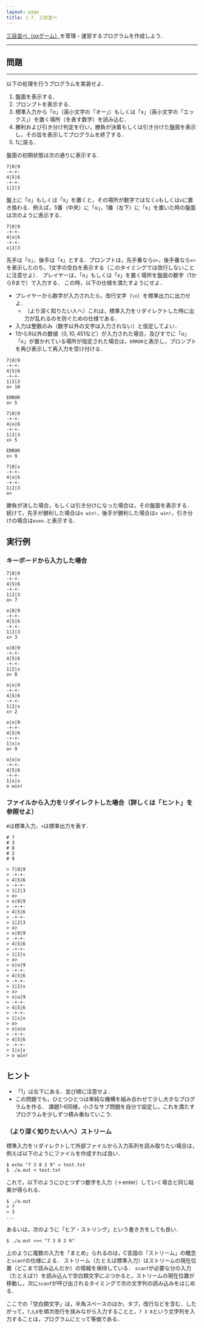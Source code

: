```yaml
---
layout: page
title: 1-7. 三目並べ
---
```


[三目並べ（oxゲーム）](https://ja.wikipedia.org/wiki/%E4%B8%89%E7%9B%AE%E4%B8%A6%E3%81%B9)を管理・運営するプログラムを作成しよう．

---
## 問題
---

以下の処理を行うプログラムを実装せよ．

1. 盤面を表示する．
2. プロンプトを表示する．
3. 標準入力から「o」（英小文字の「オー」）もしくは「x」（英小文字の「エックス」）を置く場所（を表す数字）を読み込む．
4. 勝利および引き分け判定を行い，勝負が決着もしくは引き分けた盤面を表示し，その旨を表示してプログラムを終了する．
5. 1に戻る．

盤面の初期状態は次の通りに表示する．

```
7|8|9
-+-+-
4|5|6
-+-+-
1|2|3
```

盤上に「o」もしくは「x」を置くと，その場所が数字ではなく`o`もしくは`x`に置き換わる．例えば，5番（中央）に「o」，1番（左下）に「x」を置いた時の盤面は次のように表示する．

```
7|8|9
-+-+-
4|o|6
-+-+-
x|2|3
```

先手は「o」，後手は「x」とする．プロンプトは，先手番なら`o>`，後手番なら`x>`を表示したのち，1文字の空白を表示する（このタイミングでは改行しないことに注意せよ）．
プレイヤーは，「o」もしくは「x」を置く場所を盤面の数字（1から9まで）で入力する．
この時，以下の仕様を満たすようにせよ．

+ プレイヤーから数字が入力されたら，改行文字（`\n`）を標準出力に出力せよ．
    - （より深く知りたい人へ）これは，標準入力をリダイレクトした時に出力が乱れるのを防ぐための仕様である．
+ 入力は整数のみ（数字以外の文字は入力されない）と仮定してよい．
+ 1から9以外の数値（$0,10,451$など）が入力された場合，及びすでに「o」「x」が置かれている場所が指定された場合は，`ERROR`と表示し，プロンプトを再び表示して再入力を受け付ける．

```
7|8|9
-+-+-
4|5|6
-+-+-
1|2|3
o> 10

ERROR
o> 5

7|8|9
-+-+-
4|o|6
-+-+-
1|2|3
x> 5

ERROR
x> 9

7|8|x
-+-+-
4|o|6
-+-+-
1|2|3
o>
```

勝負が決した場合，もしくは引き分けになった場合は，その盤面を表示する．
続けて，先手が勝利した場合は`o win!`，後手が勝利した場合は`x win!`，引き分けの場合は`even.`と表示する．

## 実行例

### キーボードから入力した場合
```
7|8|9
-+-+-
4|5|6
-+-+-
1|2|3
o> 7

o|8|9
-+-+-
4|5|6
-+-+-
1|2|3
x> 3

o|8|9
-+-+-
4|5|6
-+-+-
1|2|x
o> 8

o|o|9
-+-+-
4|5|6
-+-+-
1|2|x
x> 2

o|o|9
-+-+-
4|5|6
-+-+-
1|x|x
o> 9

o|o|o
-+-+-
4|5|6
-+-+-
1|x|x
o win!
```

### ファイルから入力をリダイレクトした場合（詳しくは「ヒント」を参照せよ）

`#`は標準入力，`>`は標準出力を表す．

```
# 7
# 3
# 8
# 2
# 9

> 7|8|9
> -+-+-
> 4|5|6
> -+-+-
> 1|2|3
> o>
> o|8|9
> -+-+-
> 4|5|6
> -+-+-
> 1|2|3
> x>
> o|8|9
> -+-+-
> 4|5|6
> -+-+-
> 1|2|x
> o>
> o|o|9
> -+-+-
> 4|5|6
> -+-+-
> 1|2|x
> x>
> o|o|9
> -+-+-
> 4|5|6
> -+-+-
> 1|x|x
> o>
> o|o|o
> -+-+-
> 4|5|6
> -+-+-
> 1|x|x
> o win!
```

## ヒント

- 「1」は左下にある．並び順に注意せよ．
- この問題でも，ひとつひとつは単純な機構を組み合わせて少し大きなプログラムを作る．
課題1-6同様，小さなサブ問題を自分で設定し，これを満たすプログラムを少しずつ積み重ねていこう．

### （より深く知りたい人へ）ストリーム
標準入力をリダイレクトして外部ファイルから入力系列を読み取りたい場合は，例えば以下のようにファイルを作成すれば良い．

```
$ echo "7 3 8 2 9" > test.txt
$ ./a.out < test.txt
```

これで，以下のようにひとつずつ数字を入力（＋enter）していく場合と同じ結果が得られる．

```
$ ./a.out
> 7
> 3
...
```

あるいは，次のように「ヒア・ストリング」という書き方をしても良い．

```
$ ./a.out <<< "7 3 8 2 9"`
```

上のように複数の入力を「まとめ」られるのは，C言語の「ストリーム」の概念と`scanf`の仕様による．
ストリーム（たとえば標準入力）はストリームの現在位置（どこまで読み込んだか）の情報を保持している．
`scanf`が必要な分の入力（たとえば`7`）を読み込んで空白類文字にぶつかると，ストリームの現在位置が移動し，次に`scanf`が呼び出されるタイミングで次の文字列の読み込みをはじめる．

ここでの「空白類文字」は，半角スペースのほか，タブ，改行などを含む．したがって，`7`,`3`,`8`を順次改行を挟みながら入力することと，`7 3 8`という文字列を入力することは，プログラムにとって等価である．
